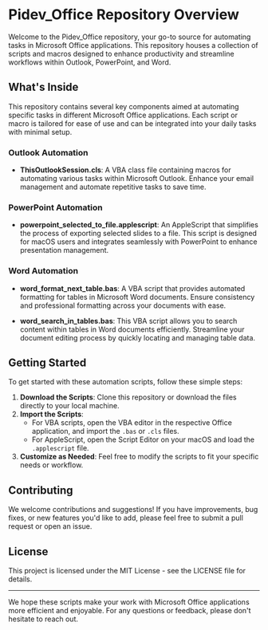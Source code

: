 # Pidev_Office Repository Overview

Welcome to the Pidev_Office repository, your go-to source for automating tasks in Microsoft Office applications. This repository houses a collection of scripts and macros designed to enhance productivity and streamline workflows within Outlook, PowerPoint, and Word.

## What's Inside

This repository contains several key components aimed at automating specific tasks in different Microsoft Office applications. Each script or macro is tailored for ease of use and can be integrated into your daily tasks with minimal setup.

### Outlook Automation

- **ThisOutlookSession.cls**: A VBA class file containing macros for automating various tasks within Microsoft Outlook. Enhance your email management and automate repetitive tasks to save time.

### PowerPoint Automation

- **powerpoint_selected_to_file.applescript**: An AppleScript that simplifies the process of exporting selected slides to a file. This script is designed for macOS users and integrates seamlessly with PowerPoint to enhance presentation management.

### Word Automation

- **word_format_next_table.bas**: A VBA script that provides automated formatting for tables in Microsoft Word documents. Ensure consistency and professional formatting across your documents with ease.

- **word_search_in_tables.bas**: This VBA script allows you to search content within tables in Word documents efficiently. Streamline your document editing process by quickly locating and managing table data.

## Getting Started

To get started with these automation scripts, follow these simple steps:

1. **Download the Scripts**: Clone this repository or download the files directly to your local machine.
2. **Import the Scripts**:
    - For VBA scripts, open the VBA editor in the respective Office application, and import the `.bas` or `.cls` files.
    - For AppleScript, open the Script Editor on your macOS and load the `.applescript` file.
3. **Customize as Needed**: Feel free to modify the scripts to fit your specific needs or workflow.

## Contributing

We welcome contributions and suggestions! If you have improvements, bug fixes, or new features you'd like to add, please feel free to submit a pull request or open an issue.

## License

This project is licensed under the MIT License - see the LICENSE file for details.

---

We hope these scripts make your work with Microsoft Office applications more efficient and enjoyable. For any questions or feedback, please don't hesitate to reach out.
